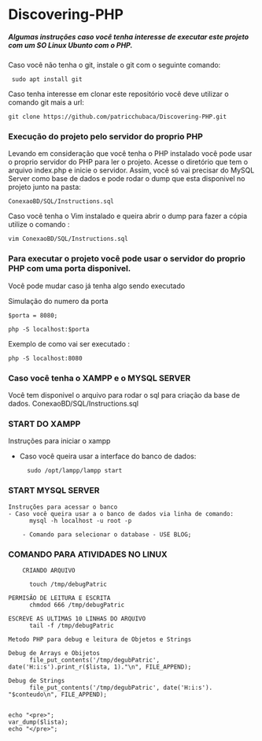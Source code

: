 

# Discovering-PHP
##### Algumas instruções caso você tenha interesse de executar este projeto com um SO Linux Ubunto com o PHP. 

 Caso você não tenha o git, instale o git com o seguinte comando: 
 
 	 sudo apt install git
	 
 Caso tenha interesse em clonar este repositório você deve utilizar o comando git mais a url:
 
 	git clone https://github.com/patricchubaca/Discovering-PHP.git 

### Execução do projeto pelo servidor do proprio PHP 

Levando em consideração que você tenha o PHP instalado você pode usar o proprio servidor do PHP para ler o projeto.
Acesse o diretório que tem o arquivo index.php e inicie o servidor.
Assim, você só vai precisar do MySQL Server como base de dados e pode rodar o dump que esta disponivel no projeto junto na pasta:

	ConexaoBD/SQL/Instructions.sql
	
  Caso você tenha o Vim instalado e queira abrir o dump para fazer a cópia utilize o comando :
  	
	vim ConexaoBD/SQL/Instructions.sql
	
### Para executar o projeto você pode usar o servidor do proprio PHP com uma porta disponivel.

Você pode mudar caso já tenha algo sendo executado 
	
  Simulação do numero da porta
  
  	$porta = 8080;
	  
  	php -S localhost:$porta 	
	  
  Exemplo de como vai ser executado :
    	
	php -S localhost:8080	
	    
### Caso você tenha o XAMPP e o MYSQL SERVER  

Você tem disponivel o arquivo para rodar o sql para criação da base de dados.
		ConexaoBD/SQL/Instructions.sql 


### START DO XAMPP 
	
Instruções para iniciar o xampp
- Caso você queira usar a interface do banco de dados:
	 	
		sudo /opt/lampp/lampp start

### START MYSQL SERVER 
        
	Instruções para acessar o banco
	- Caso você queira usar a o banco de dados via linha de comando:
		  mysql -h localhost -u root -p

		- Comando para selecionar o database - USE BLOG;

### COMANDO PARA ATIVIDADES NO LINUX  

    	CRIANDO ARQUIVO
	
		  touch /tmp/debugPatric
	
	PERMISÃO DE LEITURA E ESCRITA
		  chmdod 666 /tmp/debugPatric

	ESCREVE AS ULTIMAS 10 LINHAS DO ARQUIVO 
		  tail -f /tmp/debugPatric

	Metodo PHP para debug e leitura de Objetos e Strings
	
	Debug de Arrays e Obijetos 
		  file_put_contents('/tmp/degubPatric', date('H:i:s').print_r($lista, 1)."\n", FILE_APPEND);
	  
	Debug de Strings 			
		  file_put_contents('/tmp/degubPatric', date('H:i:s'). "$conteudo\n", FILE_APPEND);


	echo "<pre>";
	var_dump($lista);
	echo "</pre>";


